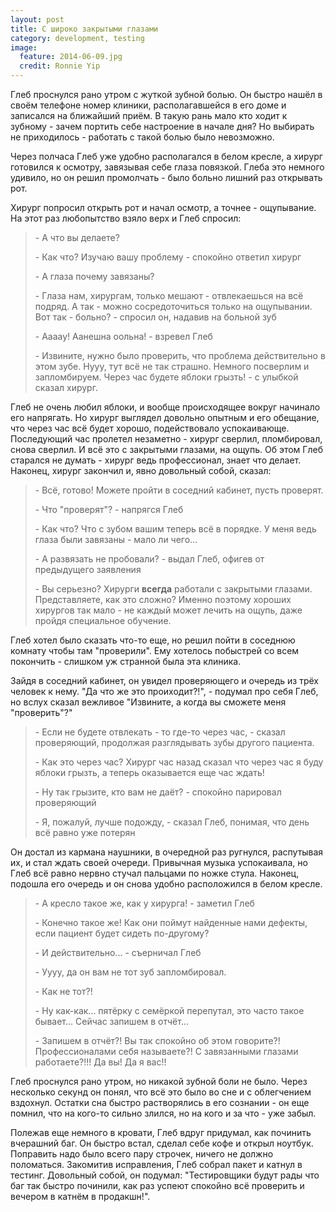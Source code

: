 ```yaml
---
layout: post
title: С широко закрытыми глазами
category: development, testing
image: 
  feature: 2014-06-09.jpg
  credit: Ronnie Yip
---
```


Глеб проснулся рано утром с жуткой зубной болью. Он быстро нашёл в своём телефоне номер клиники, располагавшейся в его доме и записался на ближайший приём. В такую рань мало кто ходит к зубному - зачем портить себе настроение в начале дня? Но выбирать не приходилось - работать с такой болью было невозможно.

Через полчаса Глеб уже удобно располагался в белом кресле, а хирург готовился к осмотру, завязывая себе глаза повязкой. Глеба это немного удивило, но он решил промолчать - было больно лишний раз открывать рот.

Хирург попросил открыть рот и начал осмотр, а точнее - ощупывание. На этот раз любопытство взяло верх и Глеб спросил:

>\- А что вы делаете?
>
>\- Как что? Изучаю вашу проблему - спокойно ответил хирург
>
>\- А глаза почему завязаны?
>
>\- Глаза нам, хирургам, только мешают - отвлекаешься на всё подряд. А так - можно сосредоточиться только на ощупывании. Вот так - больно? - спросил он, надавив на больной зуб
>
>\- Аааау! Аанешна оольна! - взревел Глеб
>
>\- Извините, нужно было проверить, что проблема действительно в этом зубе. Нууу, тут всё не так страшно. Немного посверлим и запломбируем. Через час будете яблоки грызть! - с улыбкой сказал хирург.

Глеб не очень любил яблоки, и вообще происходящее вокруг начинало его напрягать. Но хирург выглядел довольно опытным и его обещание, что через час всё будет хорошо, подействовало успокаивающе. Последующий час пролетел незаметно - хирург сверлил, пломбировал, снова сверлил. И всё это с закрытыми глазами, на ощупь. Об этом Глеб старался не думать - хирург ведь профессионал, знает что делает. Наконец, хирург закончил и, явно довольный собой, сказал:

>\- Всё, готово! Можете пройти в соседний кабинет, пусть проверят.
>
>\- Что "проверят"? - напрягся Глеб
>
>\- Как что? Что с зубом вашим теперь всё в порядке. У меня ведь глаза были завязаны - мало ли чего...
>
>\- А развязать не пробовали? - выдал Глеб, офигев от предыдущего заявления
>
>\- Вы серьезно? Хирурги **всегда** работали с закрытыми глазами. Представляете, как это сложно? Именно поэтому хороших хирургов так мало - не каждый может лечить на ощупь, даже пройдя специальное обучение.

Глеб хотел было сказать что-то еще, но решил пойти в соседнюю комнату чтобы там "проверили". Ему хотелось побыстрей со всем покончить - слишком уж странной была эта клиника.

Зайдя в соседний кабинет, он увидел проверяющего и очередь из трёх человек к нему. "Да что же это проиходит?!", - подумал про себя Глеб, но вслух сказал вежливое "Извините, а когда вы сможете меня "проверить"?"

>\- Если не будете отвлекать - то где-то через час, - сказал проверяющий, продолжая разглядывать зубы другого пациента.
>
>\- Как это через час? Хирург час назад сказал что через час я буду яблоки грызть, а теперь оказывается еще час ждать!
>
>\- Ну так грызите, кто вам не даёт? - спокойно парировал проверяющий
>
>\- Я, пожалуй, лучше подожду, - сказал Глеб, понимая, что день всё равно уже потерян

Он достал из кармана наушники, в очередной раз ругнулся, распутывая их, и стал ждать своей очереди. Привычная музыка успокаивала, но Глеб всё равно нервно стучал пальцами по ножке стула. Наконец, подошла его очередь и он снова удобно расположился в белом кресле.

>\- А кресло такое же, как у хирурга! - заметил Глеб
>
>\- Конечно такое же! Как они поймут найденные нами дефекты, если пациент будет сидеть по-другому?
>
>\- И действительно... - съерничал Глеб
>
>\- Уууу, да он вам не тот зуб запломбировал.
>
>\- Как не тот?!
>
>\- Ну как-как... пятёрку с семёркой перепутал, это часто такое бывает... Сейчас запишем в отчёт...
>
>\- Запишем в отчёт?! Вы так спокойно об этом говорите?! Профессионалами себя называете?! С завязанными глазами работаете?!!! Да вы! Да я вас!!

Глеб проснулся рано утром, но никакой зубной боли не было. Через несколько секунд он понял, что всё это было во сне и с облегчением вздохнул. Остатки сна быстро растворялись в его сознании - он еще помнил, что на кого-то сильно злился, но на кого и за что - уже забыл. 

Полежав еще немного в кровати, Глеб вдруг придумал, как починить вчерашний баг. Он быстро встал, сделал себе кофе и открыл ноутбук. Поправить надо было всего пару строчек, ничего не должно поломаться. Закомитив исправления, Глеб собрал пакет и катнул в тестинг. Довольный собой, он подумал: "Тестировщики будут рады что баг так быстро починили, как раз успеют спокойно всё проверить и вечером в катнём в продакшн!".